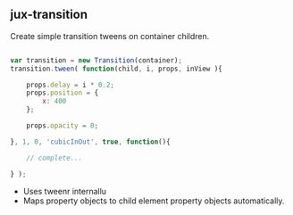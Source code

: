 
## jux-transition

Create simple transition tweens on container children.

```javascript

var transition = new Transition(container);
transition.tween( function(child, i, props, inView ){

    props.delay = i * 0.2;
    props.position = {
        x: 400
    };

    props.opacity = 0;

}, 1, 0, 'cubicInOut', true, function(){

    // complete...

} );
```

- Uses tweenr internallu
- Maps property objects to child element property objects automatically.